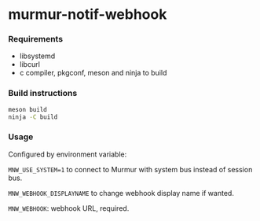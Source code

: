 # murmur-notif-webhook

### Requirements

* libsystemd
* libcurl
* c compiler, pkgconf, meson and ninja to build

### Build instructions

```sh
meson build
ninja -C build
```

### Usage

Configured by environment variable:

`MNW_USE_SYSTEM=1` to connect to Murmur with system bus instead of session bus.

`MNW_WEBHOOK_DISPLAYNAME` to change webhook display name if wanted.

`MNW_WEBHOOK`: webhook URL, required.


